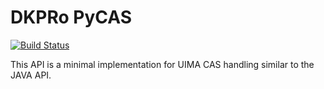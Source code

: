 # DKPRo PyCAS

[![Build Status](https://travis-ci.org/dkpro/dkpro-pycas.svg?branch=master)](https://travis-ci.org/dkpro/dkpro-pycas)

This API is a minimal implementation for UIMA CAS handling similar to the JAVA API. 

